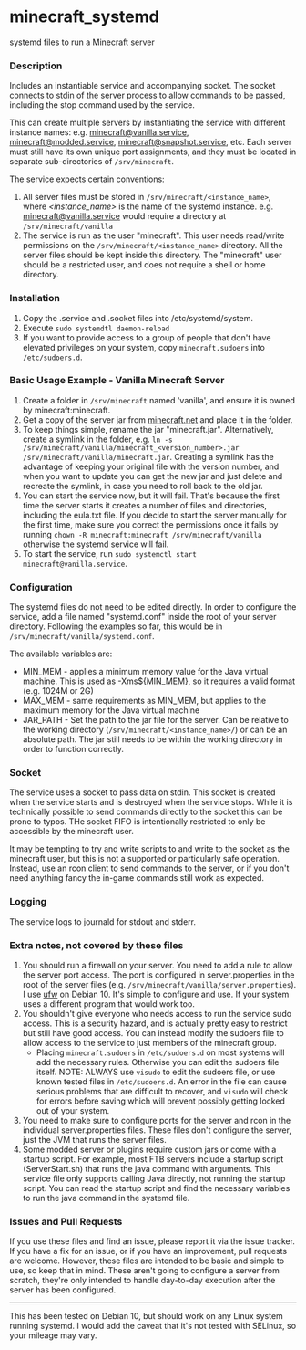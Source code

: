 # minecraft_systemd
systemd files to run a Minecraft server

### Description

Includes an instantiable service and accompanying socket. The socket connects to stdin of the server process to allow commands to be passed, including the stop command used by the service.

This can create multiple servers by instantiating the service with different instance names: e.g. minecraft@vanilla.service, minecraft@modded.service, minecraft@snapshot.service, etc.  Each server must still have its own unique port assignments, and they must be located in separate sub-directories of ```/srv/minecraft```.

The service expects certain conventions:
1. All server files must be stored in ```/srv/minecraft/<instance_name>```, where _<instance_name>_ is the name of the systemd instance.
    e.g. minecraft@vanilla.service would require a directory at ```/srv/minecraft/vanilla```
1. The service is run as the user "minecraft".  This user needs read/write permissions on the ```/srv/minecraft/<instance_name>``` directory.  All the server files should be kept inside this directory. The "minecraft" user should be a restricted user, and does not require a shell or home directory.

### Installation
1. Copy the .service and .socket files into /etc/systemd/system.
1. Execute ```sudo systemdtl daemon-reload```
1. If you want to provide access to a group of people that don't have elevated privileges on your system, copy ```minecraft.sudoers``` into ```/etc/sudoers.d```.

### Basic Usage Example - Vanilla Minecraft Server
1. Create a folder in ```/srv/minecraft``` named 'vanilla', and ensure it is owned by minecraft:minecraft.
1. Get a copy of the server jar from [minecraft.net](https:://minecraft.net) and place it in the folder.
1. To keep things simple, rename the jar "minecraft.jar".  Alternatively, create a symlink in the folder, e.g. ```ln -s /srv/minecraft/vanilla/minecraft_<version_number>.jar /srv/minecraft/vanilla/minecraft.jar```.  Creating a symlink has the advantage of keeping your original file with the version number, and when you want to update you can get the new jar and just delete and recreate the symlink, in case you need to roll back to the old jar.
1. You can start the service now, but it will fail. That's because the first time the server starts it creates a number of files and directories, including the eula.txt file.  If you decide to start the server manually for the first time, make sure you correct the permissions once it fails by running ```chown -R minecraft:minecraft /srv/minecraft/vanilla``` otherwise the systemd service will fail.
1. To start the service, run ```sudo systemctl start minecraft@vanilla.service```.

### Configuration

The systemd files do not need to be edited directly.  In order to configure the service, add a file named "systemd.conf" inside the root of your server directory.  Following the examples so far, this would be in ```/srv/minecraft/vanilla/systemd.conf```.

The available variables are:
- MIN_MEM - applies a minimum memory value for the Java virtual machine.  This is used as -Xms${MIN_MEM}, so it requires a valid format (e.g. 1024M or 2G)
- MAX_MEM - same requirements as MIN_MEM, but applies to the maximum memory for the Java virtual machine
- JAR_PATH - Set the path to the jar file for the server.  Can be relative to the working directory (```/srv/minecraft/<instance_name>/```) or can be an absolute path.  The jar still needs to be within the working directory in order to function correctly.

### Socket
The service uses a socket to pass data on stdin.  This socket is created when the service starts and is destroyed when the service stops. While it is technically possible to send commands directly to the socket this can be prone to typos.  THe socket FIFO is intentionally restricted to only be accessible by the minecraft user.

It may be tempting to try and write scripts to and write to the socket as the minecraft user, but this is not a supported or particularly safe operation.  Instead, use an rcon client to send commands to the server, or if you don't need anything fancy the in-game commands still work as expected.

### Logging
The service logs to journald for stdout and stderr.

### Extra notes, not covered by these files
1. You should run a firewall on your server. You need to add a rule to allow the server port access.  The port is configured in server.properties in the root of the server files (e.g. ```/srv/minecraft/vanilla/server.properties```).  I use [ufw](https://launchpad.net/ufw) on Debian 10.  It's simple to configure and use.  If your system uses a different program that would work too.
1. You shouldn't give everyone who needs access to run the service sudo access.  This is a security hazard, and is actually pretty easy to restrict but still have good access.  You can instead modify the sudoers file to allow access to the service to just members of the minecraft group.
    - Placing ```minecraft.sudoers``` in ```/etc/sudoers.d``` on most systems will add the necessary rules.  Otherwise you can edit the sudoers file itself.  NOTE: ALWAYS use ```visudo``` to edit the sudoers file, or use known tested files in ```/etc/sudoers.d```.  An error in the file can cause serious problems that are difficult to recover, and ```visudo``` will check for errors before saving which will prevent possibly getting locked out of your system.
1. You need to make sure to configure ports for the server and rcon in the individual server.properties files.  These files don't configure the server, just the JVM that runs the server files.
1. Some modded server or plugins require custom jars or come with a startup script.  For example, most FTB servers include a startup script (ServerStart.sh) that runs the java command with arguments.  This service file only supports calling Java directly, not running the startup script.  You can read the startup script and find the necessary variables to run the java command in the systemd file.

### Issues and Pull Requests
If you use these files and find an issue, please report it via the issue tracker.
If you have a fix for an issue, or if you have an improvement, pull requests are welcome.  However, these files are intended to be basic and simple to use, so keep that in mind.  These aren't going to configure a server from scratch, they're only intended to handle day-to-day execution after the server has been configured.

---
This has been tested on Debian 10, but should work on any Linux system running systemd.  I would add the caveat that it's not tested with SELinux, so your mileage may vary.
